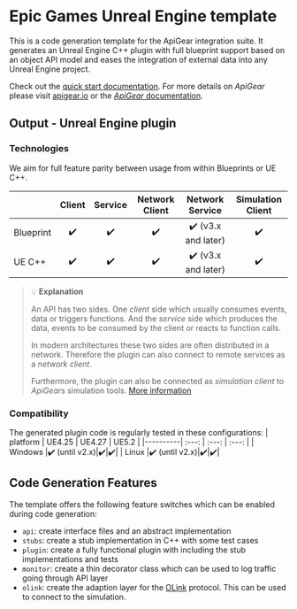 # Epic Games Unreal Engine template

This is a code generation template for the ApiGear integration suite. It generates an Unreal Engine C++ plugin with full blueprint support based on an object API model and eases the integration of external data into any Unreal Engine project.

Check out the [quick start documentation](https://apigear-io.github.io/template-unreal/quickstart).
For more details on *ApiGear* please visit [apigear.io](https://apigear.io) or the [*ApiGear* documentation](https://docs.apigear/).

## Output - Unreal Engine plugin

### Technologies

We aim for full feature parity between usage from within Blueprints or UE C++.

|   |Client|Service|Network Client|Network Service|Simulation Client|
|---| :---: | :---: | :---: | :---: | :---: |
|Blueprint|:heavy_check_mark:|:heavy_check_mark:|:heavy_check_mark:| :heavy_check_mark: (v3.x and later) |:heavy_check_mark:|
|UE C++|:heavy_check_mark:|:heavy_check_mark:|:heavy_check_mark:|:heavy_check_mark: (v3.x and later)|:heavy_check_mark:|

> :bulb: **Explanation**
>
> An API has two sides. One *client* side which usually consumes events, data or triggers functions. And the *service* side which produces the data, events to be consumed by the client or reacts to function calls.
>
> In modern architectures these two sides are often distributed in a network. Therefore the plugin can also connect to remote services as a *network client*.
>
> Furthermore, the plugin can also be connected as *simulation client* to *ApiGear*s simulation tools. [More information](https://docs.apigear.io/docs/advanced/simulation/intro)
### Compatibility

The generated plugin code is regularly tested in these configurations:
| platform | UE4.25 | UE4.27 | UE5.2 |
|----------| :---: | :---: | :---: |
| Windows  |:heavy_check_mark: (until v2.x)|:heavy_check_mark:|:heavy_check_mark:|
| Linux    |:heavy_check_mark: (until v2.x)|:heavy_check_mark:|:heavy_check_mark:|
## Code Generation Features

The template offers the following feature switches which can be enabled during code generation:
* `api`: create interface files and an abstract implementation
* `stubs`: create a stub implementation in C++ with some test cases
* `plugin`: create a fully functional plugin with including the stub implementations and tests
* `monitor`: create a thin decorator class which can be used to log traffic going through API layer
* `olink`: create the adaption layer for the [OLink](https://docs.apigear.io/docs/advanced/protocols/objectlink/intro) protocol. This can be used to connect to the simulation.
